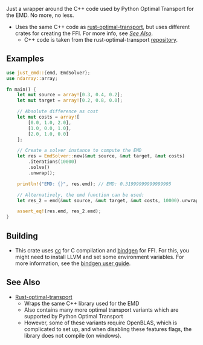 Just a wrapper around the C++ code used by Python Optimal Transport for the EMD. No more, no less.

- Uses the same C++ code as [rust-optimal-transport](https://crates.io/crates/rust-optimal-transport),
but uses different crates for creating the FFI. For more info, see _[See Also](#see-also)_.
    - C++ code is taken from the rust-optimal-transport [repository](https://github.com/kachark/rust-optimal-transport/tree/main/src/exact/fast_transport).

## Examples
```rust
use just_emd::{emd, EmdSolver};
use ndarray::array;

fn main() {
    let mut source = array![0.3, 0.4, 0.2];
    let mut target = array![0.2, 0.8, 0.0];

    // Absolute difference as cost
    let mut costs = array![
        [0.0, 1.0, 2.0],
        [1.0, 0.0, 1.0],
        [2.0, 1.0, 0.0]
    ];

    // Create a solver instance to compute the EMD
    let res = EmdSolver::new(&mut source, &mut target, &mut costs)
        .iterations(10000)
        .solve()
        .unwrap();

    println!("EMD: {}", res.emd); // EMD: 0.31999999999999995

    // Alternatively, the emd function can be used:
    let res_2 = emd(&mut source, &mut target, &mut costs, 10000).unwrap();

    assert_eq!(res.emd, res_2.emd);
}
```




## Building
- This crate uses [cc](https://crates.io/crates/cc) for C compilation and [bindgen](https://crates.io/crates/bindgen)
for FFI. For this, you might need to install LLVM and set some environment variables.
For more information, see the [bindgen user guide](https://rust-lang.github.io/rust-bindgen/requirements.html).

## See Also

- [Rust-optimal-transport](https://crates.io/crates/rust-optimal-transport)
    - Wraps the same C++ library used for the EMD
    - Also contains many more optimal transport variants which are supported by Python Optimal Transport
    - However, some of these variants require OpenBLAS, which is complicated to set up, and
    when disabling these features flags, the library does not compile (on windows).
